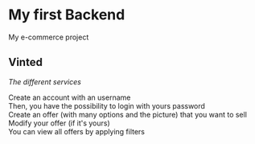 # My first Backend

My e-commerce project

## Vinted

*The different services*

  Create an account with an username  
  Then, you have the possibility to login with yours password  
  Create an offer (with many options and the picture) that you want to sell   
  Modify your offer (if it's yours)  
  You can view all offers by applying filters  
  
